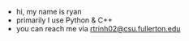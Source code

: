 * hi, my name is ryan
* primarily I use Python & C++
* you can reach me via rtrinh02@csu.fullerton.edu

